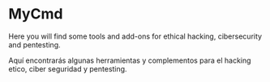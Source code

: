# MyCmd
Here you will find some tools and add-ons for ethical hacking, cibersecurity and pentesting.

Aquí encontrarás algunas herramientas y complementos para el hacking etico, ciber seguridad y pentesting.
